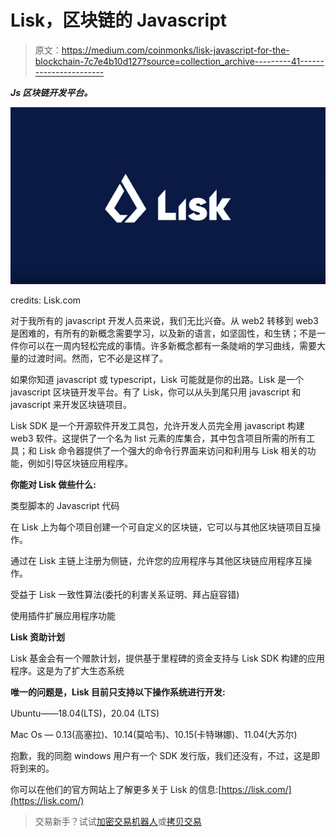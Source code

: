 # Lisk，区块链的 Javascript

> 原文：<https://medium.com/coinmonks/lisk-javascript-for-the-blockchain-7c7e4b10d127?source=collection_archive---------41----------------------->

***Js 区块链开发平台。***

![](img/af623cfeb9c51405e79af544998f195c.png)

credits: Lisk.com

对于我所有的 javascript 开发人员来说，我们无比兴奋。从 web2 转移到 web3 是困难的，有所有的新概念需要学习，以及新的语言，如坚固性，和生锈；不是一件你可以在一周内轻松完成的事情。许多新概念都有一条陡峭的学习曲线，需要大量的过渡时间。然而，它不必是这样了。

如果你知道 javascript 或 typescript，Lisk 可能就是你的出路。Lisk 是一个 javascript 区块链开发平台。有了 Lisk，你可以从头到尾只用 javascript 和 javascript 来开发区块链项目。

Lisk SDK 是一个开源软件开发工具包，允许开发人员完全用 javascript 构建 web3 软件。这提供了一个名为 list 元素的库集合，其中包含项目所需的所有工具；和 Lisk 命令器提供了一个强大的命令行界面来访问和利用与 Lisk 相关的功能，例如引导区块链应用程序。

**你能对 Lisk 做些什么:**

类型脚本的 Javascript 代码

在 Lisk 上为每个项目创建一个可自定义的区块链，它可以与其他区块链项目互操作。

通过在 Lisk 主链上注册为侧链，允许您的应用程序与其他区块链应用程序互操作。

受益于 Lisk 一致性算法(委托的利害关系证明、拜占庭容错)

使用插件扩展应用程序功能

**Lisk 资助计划**

Lisk 基金会有一个赠款计划，提供基于里程碑的资金支持与 Lisk SDK 构建的应用程序。这是为了扩大生态系统

**唯一的问题是，Lisk 目前只支持以下操作系统进行开发:**

Ubuntu——18.04(LTS)，20.04 (LTS)

Mac Os — 0.13(高塞拉)、10.14(莫哈韦)、10.15(卡特琳娜)、11.04(大苏尔)

抱歉，我的同胞 windows 用户有一个 SDK 发行版，我们还没有，不过，这是即将到来的。

你可以在他们的官方网站上了解更多关于 Lisk 的信息:[https://lisk.com/](https://lisk.com/)

> 交易新手？试试[加密交易机器人](/coinmonks/crypto-trading-bot-c2ffce8acb2a)或[拷贝交易](/coinmonks/top-10-crypto-copy-trading-platforms-for-beginners-d0c37c7d698c)
